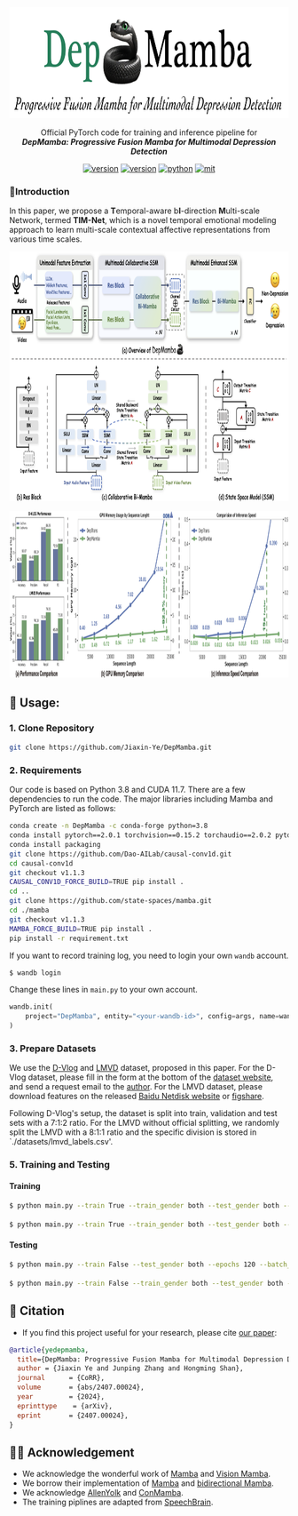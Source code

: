 <div align="center">
    <p>
    <img src="./src/mamba_logo.png" alt="DepMamba Logo" style="height: 200px;">
    </p>
     <p>
    Official PyTorch code for training and inference pipeline for <br>
    <b><em>DepMamba: Progressive Fusion Mamba for Multimodal Depression Detection</em></b>
    </p>
    <p>
    </p>
    <a href="https://github.com/Jiaxin-Ye/DepMamba"><img src="https://img.shields.io/badge/Platform-linux-lightgrey" alt="version"></a>
    <a href="https://github.com/Jiaxin-Ye/DepMamba"><img src="https://img.shields.io/badge/Python-3.8+-orange" alt="version"></a>
    <a href="https://github.com/Jiaxin-Ye/DepMamba"><img src="https://img.shields.io/badge/PyTorch-1.13+-brightgreen" alt="python"></a>
    <a href="https://github.com/Jiaxin-Ye/DepMamba"><img src="https://img.shields.io/badge/License-MIT-red.svg" alt="mit"></a>
</div>


### 📕Introduction

In this paper, we propose a **T**emporal-aware b**I**-direction **M**ulti-scale Network, termed **TIM-Net**, which is a novel temporal emotional modeling approach to learn multi-scale contextual affective representations from various time scales. 

<div align="center">
    <p>
    <img src="./src/main.png" alt="DepMamba pipeline" style="height: 450px;">
    </p>
    <p>
    <img src="./src/efficiency.png" alt="DepMamba pipeline" style="height: 300px;">
    </p>

</div>

## 📖 Usage:


### 1. Clone Repository

```bash
git clone https://github.com/Jiaxin-Ye/DepMamba.git
```

### 2. Requirements

Our code is based on Python 3.8 and CUDA 11.7. There are a few dependencies to run the code. The major libraries including Mamba and PyTorch are listed as follows:

```bash
conda create -n DepMamba -c conda-forge python=3.8
conda install pytorch==2.0.1 torchvision==0.15.2 torchaudio==2.0.2 pytorch-cuda=11.7 -c pytorch -c nvidia
conda install packaging
git clone https://github.com/Dao-AILab/causal-conv1d.git 
cd causal-conv1d 
git checkout v1.1.3 
CAUSAL_CONV1D_FORCE_BUILD=TRUE pip install .
cd ..
git clone https://github.com/state-spaces/mamba.git
cd ./mamba
git checkout v1.1.3
MAMBA_FORCE_BUILD=TRUE pip install .
pip install -r requirement.txt
```

If you want to record training log, you need to login your own `wandb` account. 

```bash
$ wandb login
```

Change these lines in `main.py` to your own account.

```python
wandb.init(
    project="DepMamba", entity="<your-wandb-id>", config=args, name=wandb_run_name,
)
```

### 3. Prepare Datasets

We use the [D-Vlog](https://doi.org/10.1609/aaai.v36i11.21483) and [LMVD](https://arxiv.org/abs/2407.00024) dataset, proposed in this paper. For the D-Vlog dataset, please fill in the form at the bottom of the [dataset website](https://sites.google.com/view/jeewoo-yoon/dataset), and send a request email to the [author](mailto:yoonjeewoo@gmail.com). For the LMVD dataset, please download features on the released [Baidu Netdisk website](https://pan.baidu.com/s/1gviwLfbFcRSaARP5oT9yZQ?pwd=tvwa) or [figshare](https://figshare.com/articles/dataset/LMVD/25698351). 

Following D-Vlog's setup, the dataset is split into train, validation and test sets with a 7:1:2 ratio. For the LMVD without official splitting, we randomly split the LMVD with a 8:1:1 ratio and the specific division is stored in `./datasets/lmvd_labels.csv'.

### 5. Training and Testing

#### Training

```bash
$ python main.py --train True --train_gender both --test_gender both --epochs 120 --batch_size 16 --learning_rate 1e-4 --model DepMamba --dataset dvlog --gpu 0

$ python main.py --train True --train_gender both --test_gender both --epochs 120 --batch_size 16 --learning_rate 1e-4 --model DepMamba --dataset lmvd --gpu 0
```

#### Testing

```bash
$ python main.py --train False --test_gender both --epochs 120 --batch_size 16 --learning_rate 1e-4 --model DepMamba --dataset dvlog --gpu 0

$ python main.py --train False --train_gender both --test_gender both --epochs 120 --batch_size 16 --learning_rate 1e-4 --model DepMamba --dataset lmvd --gpu 0
```


## 📖 Citation

- If you find this project useful for your research, please cite [our paper](https://arxiv.org/abs/2211.08233):

```bibtex
@article{yedepmamba,
  title={DepMamba: Progressive Fusion Mamba for Multimodal Depression Detection},
  author = {Jiaxin Ye and Junping Zhang and Hongming Shan},
  journal      = {CoRR},
  volume       = {abs/2407.00024},
  year         = {2024},
  eprinttype    = {arXiv},
  eprint       = {2407.00024},
}
```

## 🙌🏻 Acknowledgement

- We acknowledge the wonderful work of [Mamba](https://arxiv.org/abs/2312.00752) and [Vision Mamba](https://arxiv.org/abs/2401.09417). 
- We borrow their implementation of [Mamba](https://github.com/state-spaces/mamba) and [bidirectional Mamba](https://github.com/hustvl/Vim). 
- We acknowledge [AllenYolk](https://github.com/AllenYolk/depression-detection) and [ConMamba](https://github.com/xi-j/Mamba-ASR).
- The training piplines are adapted from [SpeechBrain](https://speechbrain.github.io).
